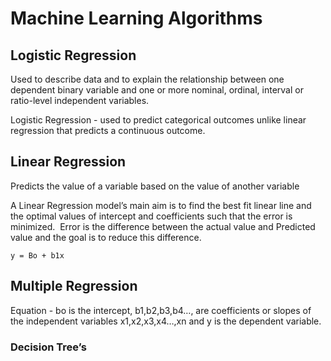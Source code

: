 # Machine Learning Algorithms


## Logistic Regression 

Used to describe data and to explain the relationship between one dependent binary variable and one or more nominal, ordinal, interval or ratio-level independent variables.

Logistic Regression - used to predict categorical outcomes unlike linear regression that predicts a continuous outcome.

## Linear Regression 

Predicts the value of a variable based on the value of another variable

A Linear Regression model’s main aim is to find the best fit linear line and the optimal values of intercept and coefficients such that the error is minimized. 
Error is the difference between the actual value and Predicted value and the goal is to reduce this difference.

 `y = Bo + b1x`

## Multiple Regression 

Equation - bo is the intercept, b1,b2,b3,b4…, are coefficients or slopes of the independent variables x1,x2,x3,x4…,xn and y is the dependent variable.

### Decision Tree’s





